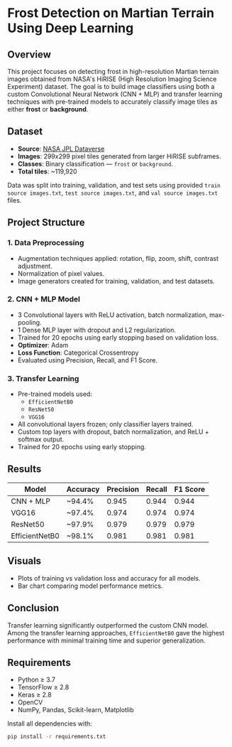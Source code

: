 # Frost Detection on Martian Terrain Using Deep Learning

## Overview

This project focuses on detecting frost in high-resolution Martian terrain images obtained from NASA's HiRISE (High Resolution Imaging Science Experiment) dataset. The goal is to build image classifiers using both a custom Convolutional Neural Network (CNN + MLP) and transfer learning techniques with pre-trained models to accurately classify image tiles as either **frost** or **background**.

## Dataset

- **Source**: [NASA JPL Dataverse](https://dataverse.jpl.nasa.gov/dataset.xhtml?persistentId=doi:10.48577/jpl.QJ9PYA)
- **Images**: 299x299 pixel tiles generated from larger HiRISE subframes.
- **Classes**: Binary classification — `frost` or `background`.
- **Total tiles**: ~119,920

Data was split into training, validation, and test sets using provided `train source images.txt`, `test source images.txt`, and `val source images.txt` files.

## Project Structure

### 1. Data Preprocessing
- Augmentation techniques applied: rotation, flip, zoom, shift, contrast adjustment.
- Normalization of pixel values.
- Image generators created for training, validation, and test datasets.

### 2. CNN + MLP Model
- 3 Convolutional layers with ReLU activation, batch normalization, max-pooling.
- 1 Dense MLP layer with dropout and L2 regularization.
- Trained for 20 epochs using early stopping based on validation loss.
- **Optimizer**: Adam  
- **Loss Function**: Categorical Crossentropy  
- Evaluated using Precision, Recall, and F1 Score.

### 3. Transfer Learning
- Pre-trained models used:
  - `EfficientNetB0`
  - `ResNet50`
  - `VGG16`
- All convolutional layers frozen; only classifier layers trained.
- Custom top layers with dropout, batch normalization, and ReLU + softmax output.
- Trained for 20 epochs using early stopping.

## Results

| Model          | Accuracy | Precision | Recall | F1 Score |
|----------------|----------|-----------|--------|----------|
| CNN + MLP      | ~94.4%   | 0.945     | 0.944  | 0.944    |
| VGG16          | ~97.4%   | 0.974     | 0.974  | 0.974    |
| ResNet50       | ~97.9%   | 0.979     | 0.979  | 0.979    |
| EfficientNetB0 | ~98.1%   | 0.981     | 0.981  | 0.981    |

## Visuals

- Plots of training vs validation loss and accuracy for all models.
- Bar chart comparing model performance metrics.

## Conclusion

Transfer learning significantly outperformed the custom CNN model. Among the transfer learning approaches, `EfficientNetB0` gave the highest performance with minimal training time and superior generalization.

## Requirements

- Python ≥ 3.7  
- TensorFlow ≥ 2.8  
- Keras ≥ 2.8  
- OpenCV  
- NumPy, Pandas, Scikit-learn, Matplotlib  

Install all dependencies with:

```bash
pip install -r requirements.txt
